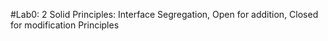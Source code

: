 #Lab0: 2 Solid Principles: Interface Segregation, Open for addition, Closed for modification Principles
